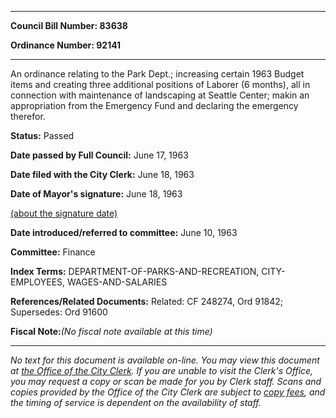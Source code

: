 

********

**Council Bill Number: 83638**
   
**Ordinance Number: 92141**
********

 An ordinance relating to the Park Dept.; increasing certain 1963 Budget items and creating three additional positions of Laborer (6 months), all in connection with maintenance of landscaping at Seattle Center; makin an appropriation from the Emergency Fund and declaring the emergency therefor.

**Status:** Passed
   
**Date passed by Full Council:** June 17, 1963
   
**Date filed with the City Clerk:** June 18, 1963
   
**Date of Mayor's signature:** June 18, 1963
   
[(about the signature date)](/~public/approvaldate.htm)
   
   
   
**Date introduced/referred to committee:** June 10, 1963
   
**Committee:** Finance
   
   
**Index Terms:** DEPARTMENT-OF-PARKS-AND-RECREATION, CITY-EMPLOYEES, WAGES-AND-SALARIES

**References/Related Documents:** Related: CF 248274, Ord 91842; Supersedes: Ord 91600

**Fiscal Note:**_(No fiscal note available at this time)_
********

_No text for this document is available on-line. You may view this document at [the Office of the City Clerk](http://www.seattle.gov/leg/clerk/contactUs.htm). If you are unable to visit the Clerk's Office, you may request a copy or scan be made for you by Clerk staff. Scans and copies provided by the Office of the City Clerk are subject to [copy fees](http://clerk.seattle.gov/~public/clerkfees.htm), and the timing of service is dependent on the availability of staff._

